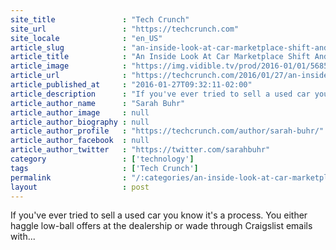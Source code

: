```yaml
---
site_title               : "Tech Crunch"
site_url                 : "https://techcrunch.com"
site_locale              : "en_US"
article_slug             : "an-inside-look-at-car-marketplace-shift-and-its-plans-for-major-growth-starting-with-d-c"
article_title            : "An Inside Look At Car Marketplace Shift And Its Plans For Major Growth, Starting With D.C."
article_image            : "https://img.vidible.tv/prod/2016-01/01/5685e704e4b098b4113cdfbe_cv1.jpg?w=764&h=400"
article_url              : "https://techcrunch.com/2016/01/27/an-inside-look-at-car-marketplace-shift-and-its-plans-for-major-growth-in-2016-starting-with-washington-d-c/"
article_published_at     : "2016-01-27T09:32:11-02:00"
article_description      : "If you've ever tried to sell a used car you know it's a process. You either haggle low-ball offers at the dealership or wade through Craigslist emails with..."
article_author_name      : "Sarah Buhr"
article_author_image     : null
article_author_biography : null
article_author_profile   : "https://techcrunch.com/author/sarah-buhr/"
article_author_facebook  : null
article_author_twitter   : "https://twitter.com/sarahbuhr"
category                 : ['technology']
tags                     : ['Tech Crunch']
permalink                : "/:categories/an-inside-look-at-car-marketplace-shift-and-its-plans-for-major-growth-starting-with-d-c/"
layout                   : post
---
```


If you've ever tried to sell a used car you know it's a process. You either haggle low-ball offers at the dealership or wade through Craigslist emails with...
